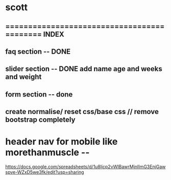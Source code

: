 # scott

===========================================
INDEX
----------------------------
faq section -- DONE
-----------------------------
slider section -- DONE
add name age and weeks and weight
------------------------------
form section -- done
------------------------------
create normalise/ reset css/base css // remove bootstrap completely
------------------------------
header nav for mobile like morethanmuscle -- 
==============================================

https://docs.google.com/spreadsheets/d/1u8ljcp2vWIBawrMjnIImG3EnjGawspve-WZxD5we3fk/edit?usp=sharing